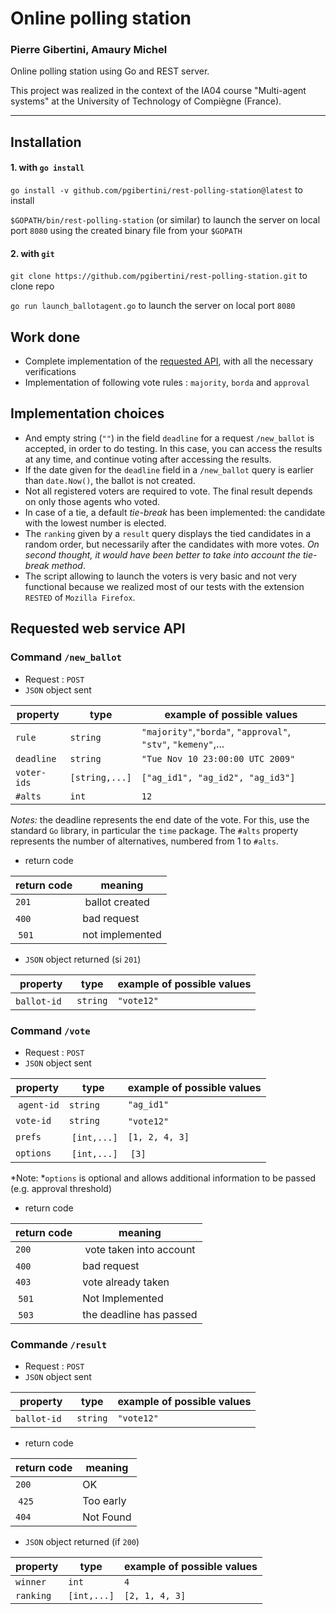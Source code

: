 # Online polling station
### Pierre Gibertini, Amaury Michel

Online polling station using Go and REST server.

This project was realized in the context of the IA04 course "Multi-agent systems" at the University of Technology of Compiègne (France).

***

## Installation
#### 1. with `go install`
`go install -v github.com/pgibertini/rest-polling-station@latest` to install 

`$GOPATH/bin/rest-polling-station` (or similar) to launch the server on local port `8080` using the created binary file from your `$GOPATH`

#### 2. with `git`
`git clone https://github.com/pgibertini/rest-polling-station.git` to clone repo

`go run launch_ballotagent.go` to launch the server on local port `8080`


## Work done
- Complete implementation of the [requested API](https://gitlab.utc.fr/lagruesy/ia04/-/blob/main/docs/sujets/activit%C3%A9s/serveur-vote/api.md), with all the necessary verifications
- Implementation of following vote rules : `majority`, `borda` and `approval`


## Implementation choices
- And empty string (`""`) in the field `deadline` for a request `/new_ballot` is accepted, in order to do testing. In this case, you can access the results at any time, and continue voting after accessing the results.
- If the date given for the `deadline` field in a `/new_ballot` query is earlier than `date.Now()`, the ballot is not created.
- Not all registered voters are required to vote. The final result depends on only those agents who voted.
- In case of a tie, a default *tie-break* has been implemented: the candidate with the lowest number is elected.
- The `ranking` given by a `result` query displays the tied candidates in a random order, but necessarily after the candidates with more votes. *On second thought, it would have been better to take into account the tie-break method*.
- The script allowing to launch the voters is very basic and not very functional because we realized most of our tests with the extension `RESTED` of `Mozilla Firefox`.


## Requested web service API

### Command `/new_ballot`

- Request : `POST`
- `JSON` object sent

| property  | type        | example of possible values                                    |
|------------|-------------|-------------------------------------------------------------------|
| `rule`      | `string`       | `"majority"`,`"borda"`, `"approval"`, `"stv"`, `"kemeny"`,... |
| `deadline`  | `string`       | `"Tue Nov 10 23:00:00 UTC 2009"`                               |
| `voter-ids` | `[string,...]` | `["ag_id1", "ag_id2", "ag_id3"]`                                       |
| `#alts`     | `int`          | `12` |   

*Notes:* the deadline represents the end date of the vote. For this, use the standard `Go` library, in particular the `time` package. The `#alts` property represents the number of alternatives, numbered from 1 to `#alts`.

- return code

| return code | meaning |
|-------------|---------------|
| `201`       | ballot created    |
| `400`       | bad request   |
| `501` 	  | not implemented |

- `JSON` object returned (si `201`)

| property  | type | example of possible values                              |
|------------|-------------|-----------------------------------------------------|
| `ballot-id`    | `string` | `"vote12"` |

### Command `/vote`

- Request : `POST`
- `JSON` object sent

| property   | type | example of possible values  |
|------------|-------------|------------------------|
| `agent-id` | `string` | `"ag_id1"` |
| `vote-id`  | `string` | `"vote12"` |
| `prefs`    | `[int,...]` | `[1, 2, 4, 3]` |
| `options`  | `[int,...]` | `[3]` |

*Note: *`options` is optional and allows additional information to be passed (e.g. approval threshold)

- return code

| return code | meaning |
|-------------|---------------|
| `200`       | vote taken into account  |
| `400`       | bad request          |
| `403`       |	vote already taken   |
| `501` 	    | Not Implemented      |
| `503`       | the deadline has passed |

### Commande `/result`

- Request : `POST`
- `JSON` object sent

| property  | type | example of possible values                                 |
|------------|-------------|-----------------------------------------------------|
| `ballot-id`    | `string` | `"vote12"` |


- return code

| return code | meaning   |
|-------------|-----------------|
| `200`       | OK              |
| `425`       | Too early       |
| `404`       |	Not Found       |

- `JSON` object returned (if `200`)

| property   | type | example of possible values  |
|------------|-------------|------------------------|
| `winner`   | `int`       | `4`                    |
| `ranking`  | `[int,...]` | `[2, 1, 4, 3]`         |
